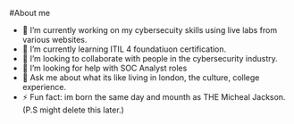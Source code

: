 #About me 


- 🔭 I’m currently working on my cybersecuity skills using live labs from various websites.
- 🌱 I’m currently learning ITIL 4 foundatiuon certification.
- 👯 I’m looking to collaborate with people in the cybersecurity industry.
- 🤔 I’m looking for help with SOC Analyst roles
- 💬 Ask me about what its like living in london, the culture, college experience.
- ⚡ Fun fact: im born the same day and mounth as THE Micheal Jackson. (P.S might delete this later.)

